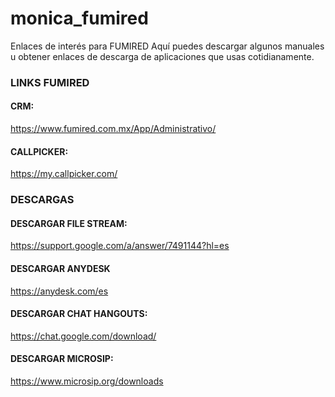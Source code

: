 # monica_fumired
Enlaces de interés para FUMIRED
Aquí puedes descargar algunos manuales u obtener enlaces de descarga de aplicaciones que usas cotidianamente.

### LINKS FUMIRED
#### CRM: 
https://www.fumired.com.mx/App/Administrativo/

#### CALLPICKER:
https://my.callpicker.com/

### DESCARGAS

#### DESCARGAR FILE STREAM:
https://support.google.com/a/answer/7491144?hl=es

#### DESCARGAR ANYDESK
https://anydesk.com/es

#### DESCARGAR CHAT HANGOUTS:
https://chat.google.com/download/

#### DESCARGAR MICROSIP:
https://www.microsip.org/downloads

